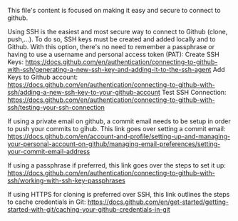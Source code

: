 This file's content is focused on making it easy and secure to connect to github. 

Using SSH is the easiest and most secure way to connect to Github (clone, push,...). To do so, SSH keys must be created and added locally and to Github. With this option, there's no need to remember a passphrase or having to use a username and personal access token (PAT):
	Create SSH Keys: https://docs.github.com/en/authentication/connecting-to-github-with-ssh/generating-a-new-ssh-key-and-adding-it-to-the-ssh-agent
	Add Keys to Github account: https://docs.github.com/en/authentication/connecting-to-github-with-ssh/adding-a-new-ssh-key-to-your-github-account
	Test SSH Connection: https://docs.github.com/en/authentication/connecting-to-github-with-ssh/testing-your-ssh-connection

If using a private email on github, a commit email needs to be setup in order to push your commits to gihub. This link goes over setting a commit email: https://docs.github.com/en/account-and-profile/setting-up-and-managing-your-personal-account-on-github/managing-email-preferences/setting-your-commit-email-address

If using a passphrase if preferred, this link goes over the steps to set it up:  https://docs.github.com/en/authentication/connecting-to-github-with-ssh/working-with-ssh-key-passphrases 

If using HTTPS  for cloning is preferred over SSH, this link outlines the steps to cache credentials in Git: https://docs.github.com/en/get-started/getting-started-with-git/caching-your-github-credentials-in-git


